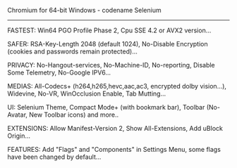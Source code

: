 

Chromium for 64-bit Windows - codename Selenium

__________________________________________________________________________________

FASTEST: Win64 PGO Profile Phase 2, Cpu SSE 4.2 or AVX2 version...

SAFER: RSA-Key-Length 2048 (default 1024), No-Disable Encryption (cookies and passwords remain protected)...

PRIVACY: No-Hangout-services, No-Machine-ID, No-reporting, Disable Some Telemetry, No-Google IPV6...

MEDIAS: All-Codecs+ (h264,h265,hevc,aac,ac3, encrypted dolby vision...), Widevine, No-VR, WinOcclusion Enable, Tab Mutting...

UI: Selenium Theme, Compact Mode+ (with bookmark bar), Toolbar (No-Avatar, New Toolbar icons) and more..

EXTENSIONS: Allow Manifest-Version 2, Show All-Extensions, Add uBlock Origin...

FEATURES: Add "Flags" and "Components" in Settings Menu, some flags have been changed by default...

